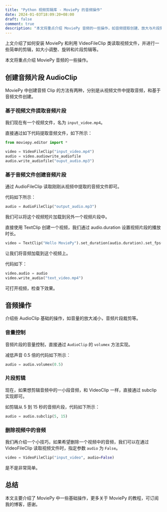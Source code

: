 ```yaml
---
title: "Python 视频剪辑库 - MoviePy 的音频操作"
date: 2024-01-03T18:09:20+08:00
draft: false
comment: true
description: "本文将重点介绍 MoviePy 音频的一些操作，如音频提取创建、放大与片段剪辑等"
---
```


上文介绍了如何安装 MoviePy 和利用 VideoFileClip 类读取视频文件，并进行一些简单的剪辑，如大小调整、旋转和片段剪辑等。

本文将重点介绍 MoviePy 音频的一些操作。

## 创建音频片段 AudioClip

MoviePy 中创建音频 Clip 的方法有两种，分别是从视频文件中提取音频，和基于音频文件创建。

### 基于视频文件提取音频片段

我们现在有一个视频文件，名为 `input_vidoe.mp4`。

直接通过如下代码提取音频文件，如下所示：

```python
from moviepy.editor import * 

video = VideoFileClip("input_video.mp4")
audio = video.audiowrite_audiofile
audio.write_audiofile("ouput_audio.mp3")
```

### 基于音频文件创建音频片段

通过 AudioFileClip 读取刚刚从视频中提取的音频文件即可。

代码如下所示：

```python
audio = AudioFileClip("output_audio.mp3")
```

我们可以将这个视频短片加载到另外一个视频片段中。

直接使用 TextClip 创建一个视频，我们通过 audio.duration 设置视频片段的播放时长。

```python
video = TextClip("Hello MoviePy").set_duration(audio.duration).set_fps(1)
```

让我们将音频加载到这个视频上。

代码如下：

```python
video.audio = audio
video.write_audio("text_video.mp4")
```

可打开视频，检查下效果。

## 音频操作

介绍些 AudioClip 基础的操作，如音量的放大减小，音频片段裁剪等。

### 音量控制

音频片段的音量控制，直接通过 `AudioClip` 的 `volumex` 方法实现。

减低声音 0.5 倍的代码如下所示：

```python
audio = audio.volumex(0.5)
```

### 片段剪辑

现在，如果想剪辑音频中的一小段音频，和 VideoClip 一样，直接通过 subclip 实现即可。

如剪辑从 5 到 15 秒的音频片段，代码如下所示：

```python
audio = audio.subclip(5, 15)
```

### 删除视频中的音频

我们再介绍一个小技巧，如果希望删除一个视频中的音频，我们可以在通过 VideoFileClip 读取视频文件时，指定参数 `audio` 为 `False`。

```python
video = VideoFileClip("input_video", audio=False)
```

是不是非常简单。

## 总结

本文主要介绍了 MoviePy 中一些基础操作，更多关于 MoviePy 的教程，可订阅我的博客，感谢。

